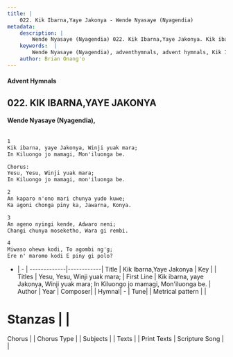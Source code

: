 ```yaml
---
title: |
    022. Kik Ibarna,Yaye Jakonya - Wende Nyasaye (Nyagendia)
metadata:
    description: |
        Wende Nyasaye (Nyagendia) 022. Kik Ibarna,Yaye Jakonya. Kik ibarna, yaye Jakonya, Winji yuak mara;  In Kiluongo jo mamagi, Mon'iluonga be.  Chorus: Yesu, Yesu, Winji yuak mara;  In Kiluongo jo mamagi, mon'iluonga be.  
    keywords:  |
        Wende Nyasaye (Nyagendia), adventhymnals, advent hymnals, Kik Ibarna,Yaye Jakonya, Kik ibarna, yaye Jakonya, Winji yuak mara;  In Kiluongo jo mamagi, Mon'iluonga be.. Yesu, Yesu, Winji yuak mara; 
    author: Brian Onang'o
---
```


#### Advent Hymnals
## 022. KIK IBARNA,YAYE JAKONYA
####  Wende Nyasaye (Nyagendia),

```txt

1
Kik ibarna, yaye Jakonya, Winji yuak mara; 
In Kiluongo jo mamagi, Mon'iluonga be.

Chorus:
Yesu, Yesu, Winji yuak mara; 
In Kiluongo jo mamagi, mon'iluonga be.

2
An kaparo n'ono mari chunya yudo kuwe; 
Ka agoni chonga piny ka, Jawarna, Konya.

3
An ageno nyingi kende, Adwaro neni; 
Changi chunya moseketho, Wara gi rembi.

4
Miwaso ohewa kodi, To agombi ng'g; 
Ere n' maromo kodi E piny gi polo?


```

- |   -  |
-------------|------------|
Title | Kik Ibarna,Yaye Jakonya |
Key |  |
Titles | Yesu, Yesu, Winji yuak mara;  |
First Line | Kik ibarna, yaye Jakonya, Winji yuak mara;  In Kiluongo jo mamagi, Mon'iluonga be. |
Author | 
Year | 
Composer| |
Hymnal|  - |
Tune|  |
Metrical pattern | |
# Stanzas |  |
Chorus |  |
Chorus Type |  |
Subjects | |
Texts |  |
Print Texts | 
Scripture Song |  |
    
